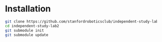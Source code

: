 # Installation
```bash
git clone https://github.com/stanfordroboticsclub/independent-study-lab2.git
cd independent-study-lab2
git submodule init
git submodule update
```